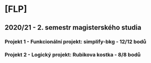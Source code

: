 # [FLP]
## 2020/21 - 2. semestr magisterského studia
### Projekt 1 - Funkcionální projekt: simplify-bkg - 12/12 bodů
### Projekt 2 - Logický projekt: Rubikova kostka - 8/8 bodů